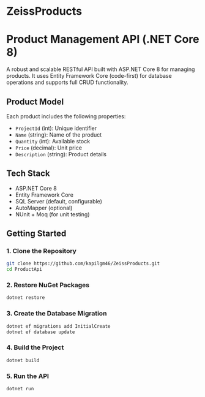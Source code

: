 # ZeissProducts
# Product Management API (.NET Core 8)

A robust and scalable RESTful API built with ASP.NET Core 8 for managing products. It uses Entity Framework Core (code-first) for database operations and supports full CRUD functionality.

## Product Model

Each product includes the following properties:

- `ProjectId` (int): Unique identifier
- `Name` (string): Name of the product
- `Quantity` (int): Available stock
- `Price` (decimal): Unit price
- `Description` (string): Product details

## Tech Stack

- ASP.NET Core 8
- Entity Framework Core
- SQL Server (default, configurable)
- AutoMapper (optional)
- NUnit + Moq (for unit testing)

## Getting Started

### 1. Clone the Repository

```bash
git clone https://github.com/kapilgm46/ZeissProducts.git
cd ProductApi
```

### 2. Restore NuGet Packages

```bash
dotnet restore
```

### 3. Create the Database Migration

```bash
dotnet ef migrations add InitialCreate
dotnet ef database update
```

### 4. Build the Project

```bash
dotnet build
```

### 5. Run the API

```bash
dotnet run
```



